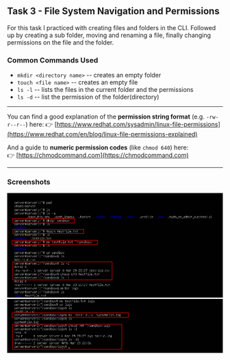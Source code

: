 ## Task 3 - File System Navigation and Permissions

For this task I practiced with creating files and folders in the CLI. Followed up by creating a sub folder, moving and renaming a file,
finally changing permissions on the file and the folder. 

### Common Commands Used

- `mkdir <directory name>` -- creates an empty folder
- `touch <file name>` -- creates an empty file
- `ls -l` -- lists the files in the current folder and the permissions 
- `ls -d` -- list the permission of the folder(directory)

---
You can find a good explanation of the **permission string format** (e.g. `-rw-r--r--`) here:
👉 [https://www.redhat.com/sysadmin/linux-file-permissions](https://www.redhat.com/en/blog/linux-file-permissions-explained)


And a guide to **numeric permission codes** (like `chmod 640`) here:  
👉 [https://chmodcommand.com](https://chmodcommand.com)

---

### Screenshots

![file creation](screenshots/files1.png)
![Renaming and directories and permissions](screenshots/files2.png)


